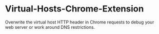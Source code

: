 # Virtual-Hosts-Chrome-Extension
Overwrite the virtual host HTTP header in Chrome requests to debug your web server or work around DNS restrictions.

